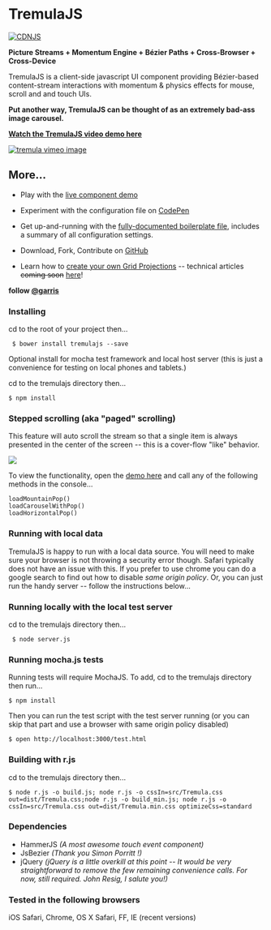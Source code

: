 # TremulaJS

[![CDNJS](https://img.shields.io/cdnjs/v/TremulaJS.svg)](https://cdnjs.com/libraries/TremulaJS)

**Picture Streams + Momentum Engine + Bézier Paths + Cross-Browser + Cross-Device**  

TremulaJS is a client-side javascript UI component providing Bézier-based content-stream interactions with momentum & physics effects for mouse, scroll and and touch UIs. 

**Put another way, TremulaJS can be thought of as an extremely bad-ass image carousel.**  

**[Watch the TremulaJS video demo here](https://vimeo.com/99481197)**  

<a href="https://vimeo.com/99481197">![tremula vimeo image](docs/vimeo.png)</a>

## More...

- Play with the [live component demo](http://garris.github.io/TremulaJS)  

- Experiment with the configuration file on [CodePen](http://codepen.io/garris/pen/bevqG?editors=001)  

- Get up-and-running with the [fully-documented boilerplate file](https://gist.github.com/garris/2214de2100a4a67a2899), includes a summary of all configuration settings.  

- Download, Fork, Contribute on [GitHub](https://github.com/garris/TremulaJS.git)

- Learn how to <a href="http://davidwalsh.name/responsive-scalable-animations" title="Create your own TremulaJS grid projections" target="_blank">create your own Grid Projections</a> -- technical articles <del datetime="2014-09-17T19:09:40+00:00">coming soon</del> <a href="http://davidwalsh.name/responsive-scalable-animations" title="Create your own TremulaJS grid projections" target="_blank">here</a>!

**follow [@garris](https://twitter.com/garris)** 


  

### Installing

cd to the root of your project then...

     $ bower install tremulajs --save
    
Optional install for mocha test framework and local host server (this is just a convenience for testing on local phones and tablets.) 

cd to the tremulajs directory then...
    
    $ npm install


### Stepped scrolling (aka "paged" scrolling)
This feature will auto scroll the stream so that a single item is always presented in the center of the screen -- this is a cover-flow "like" behavior. 

![](http://garris.github.io/TremulaJS/docs/steppedSwiping.png)

To view the functionality, open the [demo here](http://garris.github.io/TremulaJS/) and call any of the following methods in the console...

    loadMountainPop()
    loadCarouselWithPop()
    loadHorizontalPop()



### Running with local data

TremulaJS is happy to run with a local data source.  You will need to make sure your browser is not throwing a security error though.  Safari typically does not have an issue with this.  If you prefer to use chrome you can do a google search to find out how to disable _same origin policy_.  Or, you can just run the handy server -- follow the instructions below...  


### Running locally with the local test server

cd to the tremulajs directory then...

     $ node server.js
     
     
### Running mocha.js tests

Running tests will require MochaJS. To add, cd to the tremulajs directory then run...

    $ npm install

Then you can run the test script with the test server running (or you can skip that part and use a browser with same origin policy disabled)

    $ open http://localhost:3000/test.html
     

### Building with r.js

cd to the tremulajs directory then...

    $ node r.js -o build.js; node r.js -o cssIn=src/Tremula.css out=dist/Tremula.css;node r.js -o build_min.js; node r.js -o cssIn=src/Tremula.css out=dist/Tremula.min.css optimizeCss=standard





### Dependencies

- HammerJS *(A most awesome touch event component)*
- JsBezier *(Thank you Simon Porritt !)*
- jQuery *(jQuery is a little overkill at this point -- It would be very straightforward to remove the few remaining convenience calls.  For now, still required. John Resig, I salute you!)*

### Tested in the following browsers
iOS Safari, Chrome, OS X Safari, FF, IE (recent versions) 
